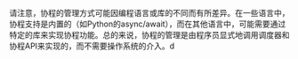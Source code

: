 请注意，协程的管理方式可能因编程语言或库的不同而有所差异。在一些语言中，协程支持是内置的（如Python的async/await），而在其他语言中，可能需要通过特定的库来实现协程功能。总的来说，协程的管理是由程序员显式地调用调度器和协程API来实现的，而不需要操作系统的介入。d